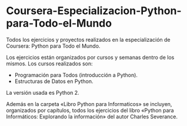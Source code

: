 # Coursera-Especializacion-Python-para-Todo-el-Mundo

Todos los ejercicios y proyectos realizados en la especialización de Coursera: Python para Todo el Mundo.

Los ejercicios están organizados por cursos y semanas dentro de los mismos. Los cursos realizados son:

- Programación para Todos (introducción a Python).
- Estructuras de Datos en Python.

La versión usada es Python 2.

Además en la carpeta «Libro Python para Informaticos» se incluyen, organizados por capítulos, todos los ejercicios del libro «Python para Informáticos: Explorando la información» del autor Charles Severance.
